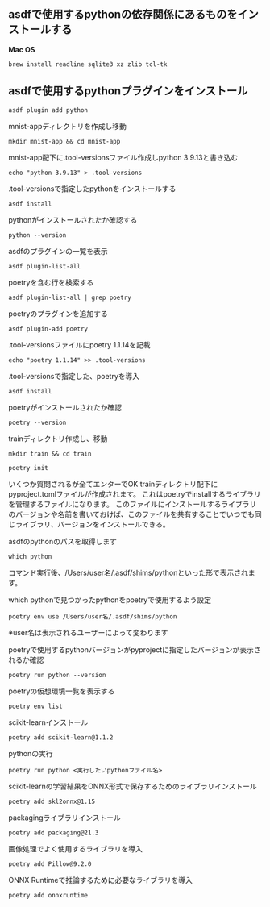 ## asdfで使用するpythonの依存関係にあるものをインストールする
**Mac OS**
```shell
brew install readline sqlite3 xz zlib tcl-tk
```

## asdfで使用するpythonプラグインをインストール
```shell
asdf plugin add python
```

mnist-appディレクトリを作成し移動
```shell
mkdir mnist-app && cd mnist-app
```

mnist-app配下に.tool-versionsファイル作成しpython 3.9.13と書き込む
```shell
echo "python 3.9.13" > .tool-versions
```

.tool-versionsで指定したpythonをインストールする
```shell
asdf install
```

pythonがインストールされたか確認する
```shell
python --version
```

asdfのプラグインの一覧を表示
```shell
asdf plugin-list-all
```

poetryを含む行を検索する
```shell
asdf plugin-list-all | grep poetry
```

poetryのプラグインを追加する
```shell
asdf plugin-add poetry
```

.tool-versionsファイルにpoetry 1.1.14を記載
```shell
echo "poetry 1.1.14" >> .tool-versions
```

.tool-versionsで指定した、poetryを導入
```shell
asdf install
```

poetryがインストールされたか確認
```shell
poetry --version
```

trainディレクトリ作成し、移動
```shell
mkdir train && cd train
```


```shell
poetry init
```
いくつか質問されるが全てエンターでOK
trainディレクトリ配下にpyproject.tomlファイルが作成されます。
これはpoetryでinstallするライブラリを管理するファイルになります。
このファイルにインストールするライブラリのバージョンや名前を書いておけば、このファイルを共有することでいつでも同じライブラリ、バージョンをインストールできる。


asdfのpythonのパスを取得します
```shell
which python
```
コマンド実行後、/Users/user名/.asdf/shims/pythonといった形で表示されます。

which pythonで見つかったpythonをpoetryで使用するよう設定
```shell
poetry env use /Users/user名/.asdf/shims/python
```
※user名は表示されるユーザーによって変わります

poetryで使用するpythonバージョンがpyprojectに指定したバージョンが表示されるか確認
```shell
poetry run python --version
```

poetryの仮想環境一覧を表示する
```shell
poetry env list
```


scikit-learnインストール
```shell
poetry add scikit-learn@1.1.2
```

pythonの実行
```shell
poetry run python <実行したいpythonファイル名>
```

scikit-learnの学習結果をONNX形式で保存するためのライブラリインストール
```shell
poetry add skl2onnx@1.15
```

packagingライブラリインストール
```shell
poetry add packaging@21.3
```

画像処理でよく使用するライブラリを導入
```shell
poetry add Pillow@9.2.0
```

ONNX Runtimeで推論するために必要なライブラリを導入
```shell
poetry add onnxruntime
```
